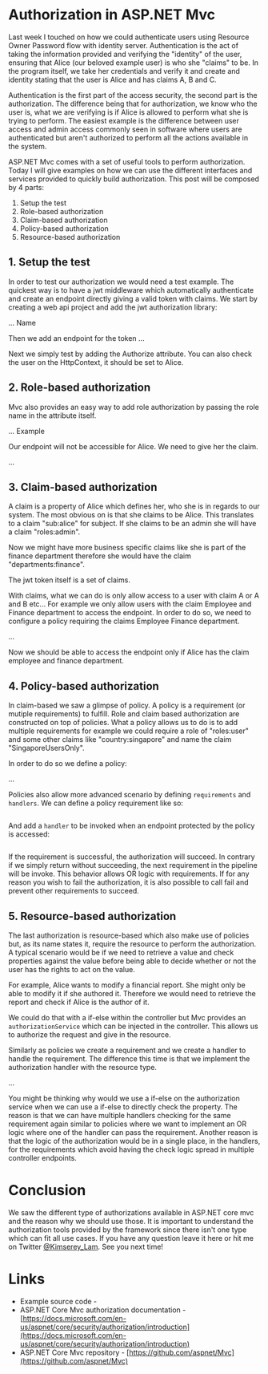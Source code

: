 # Authorization in ASP.NET Mvc

Last week I touched on how we could authenticate users using Resource Owner Password flow with identity server. Authentication is the act of taking the information provided and verifying the "identity" of the user, ensuring that Alice (our beloved example user) is who she "claims" to be.
In the program itself, we take her credentials and verify it and create and identity stating that the user is Alice and has claims A, B and C.

Authentication is the first part of the access security, the second part is the authorization. The difference being that for authorization, we know who the user is, what we are verifying is if Alice is allowed to perform what she is trying to perform. The easiest example is the difference between user access and admin access commonly seen in software where users are authenticated but aren't authorized to perform all the actions available in the system.

ASP.NET Mvc comes with a set of useful tools to perform authorization. Today I will give examples on how we can use the different interfaces and services provided to quickly build authorization.
This post will be composed by 4 parts:

1. Setup the test
2. Role-based authorization
3. Claim-based authorization
4. Policy-based authorization
5. Resource-based authorization

## 1. Setup the test

In order to test our authorization we would need a test example.
The quickest way is to have a jwt middleware which automatically authenticate and create an endpoint directly giving a valid token with claims. We start by creating a web api project and add the jwt authorization library:

... Name

Then we add an endpoint for the token
...

Next we simply test by adding the Authorize attribute. You can also check the user on the HttpContext, it should be set to Alice.

## 2. Role-based authorization

Mvc also provides an easy way to add role authorization by passing the role name in the attribute itself.

... Example

Our endpoint will not be accessible for Alice. We need to give her the claim.

...

## 3. Claim-based authorization

A claim is a property of Alice which defines her, who she is in regards to our system.
The most obvious on is that she claims to be Alice. This translates to a claim "sub:alice" for subject.
If she claims to be an admin she will have a claim "roles:admin".

Now we might have more business specific claims like she is part of the finance department therefore she would have the claim "departments:finance".

The jwt token itself is a set of claims.

With claims, what we can do is only allow access to a user with claim A or A and B etc... For example we only allow users with the claim Employee and Finance department to access the endpoint.
In order to do so, we need to configure a policy requiring the claims Employee Finance department.

...

Now we should be able to access the endpoint only if Alice has the claim employee and finance department.

## 4. Policy-based authorization

In claim-based we saw a glimpse of policy. A policy is a requirement (or mutiple requirements) to fulfill.
Role and claim based authorization are constructed on top of policies. What a policy allows us to do is to add multiple requirements for example we could require a role of "roles:user" and some other claims like "country:singapore" and name the claim "SingaporeUsersOnly".

In order to do so we define a policy:

...

Policies also allow more advanced scenario by defining `requirements` and `handlers`.
We can define a policy requirement like so:

```
```

And add a `handler` to be invoked when an endpoint protected by the policy is accessed:

```
```

If the requirement is successful, the authorization will succeed. In contrary if we simply return without succeeding, the next requirement in the pipeline will be invoke. This behavior allows OR logic with requirements.
If for any reason you wish to fail the authorization, it is also possible to call fail and prevent other requirements to succeed.

## 5. Resource-based authorization

The last authorization is resource-based which also make use of policies but, as its name states it, require the resource to perform the authorization.
A typical scenario would be if we need to retrieve a value and check properties against the value before being able to decide whether or not the user has the rights to act on the value.

For example, Alice wants to modify a financial report. She might only be able to modify it if she authored it. Therefore we would need to retrieve the report and check if Alice is the author of it.

We could do that with a if-else within the controller but Mvc provides an `authorizationService` which can be injected in the controller.
This allows us to authorize the request and give in the resource.

Similarly as policies we create a requirement and we create a handler to handle the requirement. The difference this time is that we implement the authorization handler with the resource type.

...

You might be thinking why would we use a if-else on the authorization service when we can use a if-else to directly check the property. The reason is that we can have multiple handlers checking for the same requirement again similar to policies where we want to implement an OR logic where one of the handler can pass the requirement. Another reason is that the logic of the authorization would be in a single place, in the handlers, for the requirements which avoid having the check logic spread in multiple controller endpoints.

# Conclusion

We saw the different type of authorizations available in ASP.NET core mvc and the reason why we should use those. It is important to understand the authorization tools provided by the framework since there isn't one type which can fit all use cases. If you have any question leave it here or hit me on Twitter [@Kimserey_Lam](https://twitter.com/Kimserey_Lam). See you next time!

# Links

- Example source code - []()
- ASP.NET Core Mvc authorization documentation - [https://docs.microsoft.com/en-us/aspnet/core/security/authorization/introduction](https://docs.microsoft.com/en-us/aspnet/core/security/authorization/introduction)
- ASP.NET Core Mvc repository - [https://github.com/aspnet/Mvc](https://github.com/aspnet/Mvc)